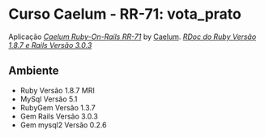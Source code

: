 # Curso Caelum - RR-71: vota_prato

Aplicação [*Caelum Ruby-On-Rails RR-71*](https://github.com/hidenowt/vota_prato/blob/master/public/material_extra/caelum-ruby-on-rails-rr71.pdf) 
by [Caelum](http://www.caelum.com.br). [*RDoc do Ruby Versão 1.8.7 e Rails Versão 3.0.3*](https://github.com/hidenowt/vota_prato/blob/master/public/material_extra/rails-v303-ruby-v187.zip)

## Ambiente
- Ruby Versão 1.8.7 MRI
- MySql Versão 5.1
- RubyGem Versão 1.3.7
- Gem Rails Versão 3.0.3
- Gem mysql2 Versão 0.2.6
